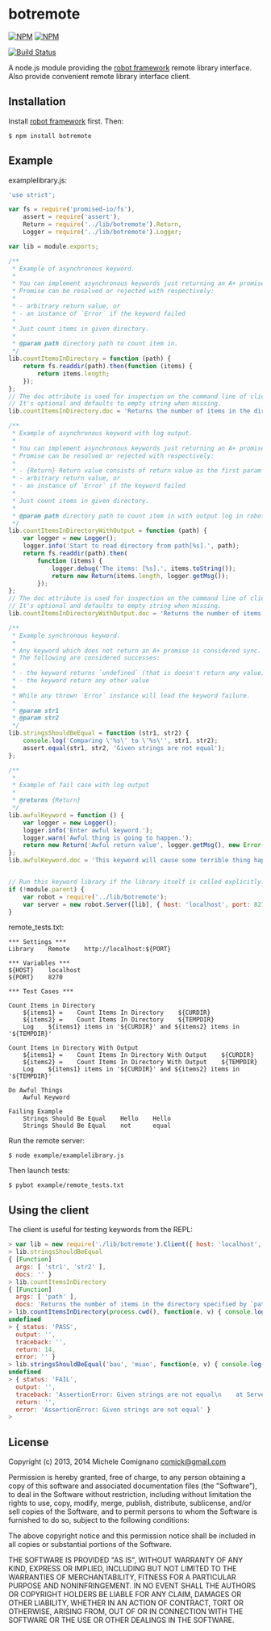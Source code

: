 # botremote

[![NPM](https://nodei.co/npm/botremote.png?downloads=true&stars=true)](https://nodei.co/npm/botremote/)
[![NPM](https://nodei.co/npm-dl/botremote.png?months=6)](https://nodei.co/npm/botremote/)

[![Build Status](https://travis-ci.org/akwangho/botremote.svg?branch=master)](https://travis-ci.org/akwangho/botremote)

  A node.js module providing the [robot framework](http://www.robotframework.org) remote library interface.
  Also provide convenient remote library interface client.

## Installation

Install [robot framework](http://code.google.com/p/robotframework/wiki/Installation) first. Then:

    $ npm install botremote

## Example

examplelibrary.js:

```js
'use strict';

var fs = require('promised-io/fs'),
    assert = require('assert'),
    Return = require('../lib/botremote').Return,
    Logger = require('../lib/botremote').Logger;

var lib = module.exports;

/**
 * Example of asynchronous keyword.
 *
 * You can implement asynchronous keywords just returning an A+ promise.
 * Promise can be resolved or rejected with respectively:
 *
 * - arbitrary return value, or
 * - an instance of `Error` if the keyword failed
 *
 * Just count items in given directory.
 *
 * @param path directory path to count item in.
 */
lib.countItemsInDirectory = function (path) {
    return fs.readdir(path).then(function (items) {
        return items.length;
    });
};
// The doc attribute is used for inspection on the command line of client and doc generation.
// It's optional and defaults to empty string when missing.
lib.countItemsInDirectory.doc = 'Returns the number of items in the directory specified by `path`.';

/**
 * Example of asynchronous keyword with log output.
 *
 * You can implement asynchronous keywords just returning an A+ promise.
 * Promise can be resolved or rejected with respectively:
 *
 * - {Return} Return value consists of return value as the first param and output log as the second param.
 * - arbitrary return value, or
 * - an instance of `Error` if the keyword failed
 *
 * Just count items in given directory.
 *
 * @param path directory path to count item in with output log in robot log.
 */
lib.countItemsInDirectoryWithOutput = function (path) {
    var logger = new Logger();
    logger.info('Start to read directory from path[%s].', path);
    return fs.readdir(path).then(
        function (items) {
            logger.debug('The items: [%s].', items.toString());
            return new Return(items.length, logger.getMsg());
        });
};
// The doc attribute is used for inspection on the command line of client and doc generation.
// It's optional and defaults to empty string when missing.
lib.countItemsInDirectoryWithOutput.doc = 'Returns the number of items in the directory specified by `path` with log output.';

/**
 * Example synchronous keyword.
 *
 * Any keyword which does not return an A+ promise is considered sync.
 * The following are considered successes:
 *
 * - the keyword returns `undefined` (that is doesn't return any value)
 * - the keyword return any other value
 *
 * While any thrown `Error` instance will lead the keyword failure.
 *
 * @param str1
 * @param str2
 */
lib.stringsShouldBeEqual = function (str1, str2) {
    console.log('Comparing \'%s\' to \'%s\'', str1, str2);
    assert.equal(str1, str2, 'Given strings are not equal');
};

/**
 *
 * Example of fail case with log output
 *
 * @returns {Return}
 */
lib.awfulKeyword = function () {
    var logger = new Logger();
    logger.info('Enter awful keyword.');
    logger.warn('Awful thing is going to happen.');
    return new Return('Awful return value', logger.getMsg(), new Error('Error happens because this is an awful keyword'));
};
lib.awfulKeyword.doc = 'This keyword will cause some terrible thing happen, please use this keyword carefully.';


// Run this keyword library if the library itself is called explicitly.
if (!module.parent) {
    var robot = require('../lib/botremote');
    var server = new robot.Server([lib], { host: 'localhost', port: 8270, allowStop: true });
}
```

remote_tests.txt:

```
*** Settings ***
Library    Remote    http://localhost:${PORT}

*** Variables ***
${HOST}    localhost
${PORT}    8270

*** Test Cases ***

Count Items in Directory
    ${items1} =    Count Items In Directory    ${CURDIR}
    ${items2} =    Count Items In Directory    ${TEMPDIR}
    Log    ${items1} items in '${CURDIR}' and ${items2} items in '${TEMPDIR}'

Count Items in Directory With Output
    ${items1} =    Count Items In Directory With Output    ${CURDIR}
    ${items2} =    Count Items In Directory With Output    ${TEMPDIR}
    Log    ${items1} items in '${CURDIR}' and ${items2} items in '${TEMPDIR}'

Do Awful Things
    Awful Keyword

Failing Example
    Strings Should Be Equal    Hello    Hello
    Strings Should Be Equal    not      equal
```

Run the remote server:

    $ node example/examplelibrary.js

Then launch tests:

    $ pybot example/remote_tests.txt

## Using the client

The client is useful for testing keywords from the REPL:

```js
> var lib = new require('./lib/botremote').Client({ host: 'localhost', port: 8270 })
> lib.stringsShouldBeEqual
{ [Function]
  args: [ 'str1', 'str2' ],
  docs: '' }
> lib.countItemsInDirectory
{ [Function]
  args: [ 'path' ],
  docs: 'Returns the number of items in the directory specified by `path`.' }
> lib.countItemsInDirectory(process.cwd(), function(e, v) { console.log(v) })
undefined
> { status: 'PASS',
  output: '',
  traceback: '',
  return: 14,
  error: '' }
> lib.stringsShouldBeEqual('bau', 'miao', function(e, v) { console.log(v) })
undefined
> { status: 'FAIL',
  output: '',
  traceback: 'AssertionError: Given strings are not equal\n    at Server.lib.stringsShouldBeEqual (/home/michele/sviluppo/node-robotremoteserver/example/examplelibrary.js:46:12)\n    at Server.runKeyword (/home/michele/sviluppo/node-robotremoteserver/lib/robotremote.js:112:26)\n    at Server.<anonymous> (/home/michele/sviluppo/node-robotremoteserver/lib/robotremote.js:43:21)\n    at Server.EventEmitter.emit (events.js:106:17)\n    at /home/michele/sviluppo/node-robotremoteserver/node_modules/xmlrpc/lib/server.js:42:14\n    at callback (/home/michele/sviluppo/node-robotremoteserver/node_modules/xmlrpc/lib/deserializer.js:65:7)\n    at Deserializer.onDone (/home/michele/sviluppo/node-robotremoteserver/node_modules/xmlrpc/lib/deserializer.js:92:12)\n    at SAXStream.EventEmitter.emit (events.js:92:17)\n    at Object.SAXStream._parser.onend (/home/michele/sviluppo/node-robotremoteserver/node_modules/xmlrpc/node_modules/sax/lib/sax.js:171:8)\n    at emit (/home/michele/sviluppo/node-robotremoteserver/node_modules/xmlrpc/node_modules/sax/lib/sax.js:325:33)',
  return: '',
  error: 'AssertionError: Given strings are not equal' }
>
```

## License

Copyright (c) 2013, 2014 Michele Comignano comick@gmail.com

Permission is hereby granted, free of charge, to any person
obtaining a copy of this software and associated documentation
files (the "Software"), to deal in the Software without
restriction, including without limitation the rights to use,
copy, modify, merge, publish, distribute, sublicense, and/or sell
copies of the Software, and to permit persons to whom the
Software is furnished to do so, subject to the following
conditions:

The above copyright notice and this permission notice shall be
included in all copies or substantial portions of the Software.

THE SOFTWARE IS PROVIDED "AS IS", WITHOUT WARRANTY OF ANY KIND,
EXPRESS OR IMPLIED, INCLUDING BUT NOT LIMITED TO THE WARRANTIES
OF MERCHANTABILITY, FITNESS FOR A PARTICULAR PURPOSE AND
NONINFRINGEMENT. IN NO EVENT SHALL THE AUTHORS OR COPYRIGHT
HOLDERS BE LIABLE FOR ANY CLAIM, DAMAGES OR OTHER LIABILITY,
WHETHER IN AN ACTION OF CONTRACT, TORT OR OTHERWISE, ARISING
FROM, OUT OF OR IN CONNECTION WITH THE SOFTWARE OR THE USE OR
OTHER DEALINGS IN THE SOFTWARE.
